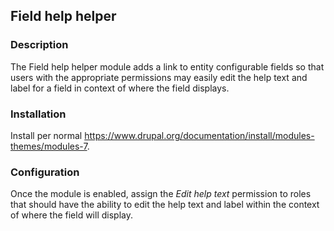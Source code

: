 Field help helper
-----------------

### Description

The Field help helper module adds a link to entity configurable fields so that
users with the appropriate permissions may easily edit the help text and label
for a field in context of where the field displays.

### Installation

Install per normal https://www.drupal.org/documentation/install/modules-themes/modules-7.

### Configuration

Once the module is enabled, assign the _Edit help text_ permission to roles that
should have the ability to edit the help text and label within the context of
where the field will display.
